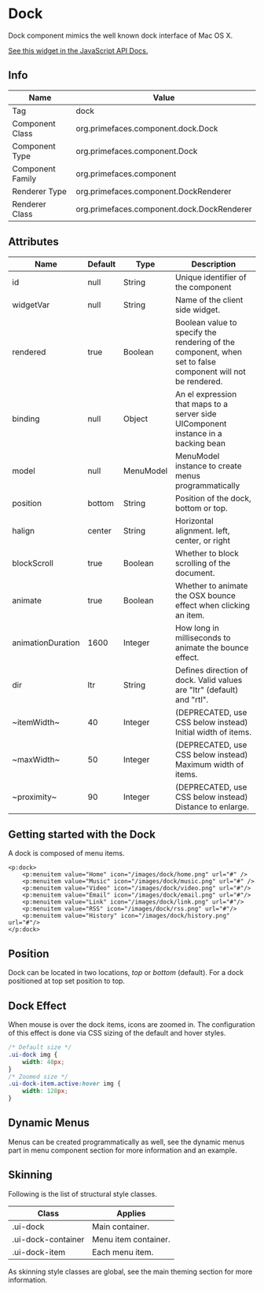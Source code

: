 # Dock

Dock component mimics the well known dock interface of Mac OS X.

[See this widget in the JavaScript API Docs.](../jsdocs/classes/src_primefaces.primefaces.widget.dock.html)

## Info

| Name | Value |
| --- | --- |
| Tag | dock
| Component Class | org.primefaces.component.dock.Dock
| Component Type | org.primefaces.component.Dock
| Component Family | org.primefaces.component |
| Renderer Type | org.primefaces.component.DockRenderer
| Renderer Class | org.primefaces.component.dock.DockRenderer

## Attributes

| Name | Default | Type | Description | 
| --- |---| --- | --- |
| id | null | String | Unique identifier of the component
| widgetVar | null | String | Name of the client side widget.
| rendered | true | Boolean | Boolean value to specify the rendering of the component, when set to false component will not be rendered.
| binding | null | Object | An el expression that maps to a server side UIComponent instance in a backing bean
| model | null | MenuModel | MenuModel instance to create menus programmatically
| position | bottom | String | Position of the dock, bottom or top.
| halign | center | String | Horizontal alignment. left, center, or right
| blockScroll | true | Boolean | Whether to block scrolling of the document.
| animate | true | Boolean | Whether to animate the OSX bounce effect when clicking an item.
| animationDuration | 1600 | Integer | How long in milliseconds to animate the bounce effect.
| dir | ltr | String | Defines direction of dock. Valid values are "ltr" (default) and "rtl".
| ~itemWidth~ | 40 | Integer | (DEPRECATED, use CSS below instead) Initial width of items.
| ~maxWidth~ | 50 | Integer | (DEPRECATED, use CSS below instead) Maximum width of items.
| ~proximity~ | 90 | Integer | (DEPRECATED, use CSS below instead) Distance to enlarge.


## Getting started with the Dock
A dock is composed of menu items.

```xhtml
<p:dock>
    <p:menuitem value="Home" icon="/images/dock/home.png" url="#" />
    <p:menuitem value="Music" icon="/images/dock/music.png" url="#" />
    <p:menuitem value="Video" icon="/images/dock/video.png" url="#"/>
    <p:menuitem value="Email" icon="/images/dock/email.png" url="#"/>
    <p:menuitem value="Link" icon="/images/dock/link.png" url="#"/>
    <p:menuitem value="RSS" icon="/images/dock/rss.png" url="#"/>
    <p:menuitem value="History" icon="/images/dock/history.png" url="#"/>
</p:dock>
```
## Position
Dock can be located in two locations, _top_ or _bottom_ (default). For a dock positioned at top set
position to top.

## Dock Effect
When mouse is over the dock items, icons are zoomed in. The configuration of this effect is done
via CSS sizing of the default and hover styles.

```css
/* Default size */
.ui-dock img {
    width: 48px;
}
/* Zoomed size */
.ui-dock-item.active:hover img {
    width: 128px;
}
```

## Dynamic Menus
Menus can be created programmatically as well, see the dynamic menus part in menu component
section for more information and an example.

## Skinning
Following is the list of structural style classes.

| Class | Applies | 
| --- | --- | 
| .ui-dock | Main container.
| .ui-dock-container | Menu item container.
| .ui-dock-item | Each menu item.

As skinning style classes are global, see the main theming section for more information.